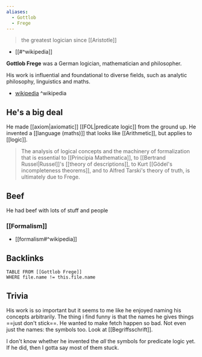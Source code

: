 ```yaml
---
aliases:
  - Gottlob
  - Frege
---
```

>the greatest logician since [[Aristotle]]
- [[#^wikipedia]]

**Gottlob Frege** was a German logician, mathematician and philosopher.

His work is influential and foundational to diverse fields, such as analytic philosophy, linguistics and maths.

- [wikipedia](https://en.wikipedia.org/wiki/Gottlob_Frege) ^wikipedia

## He's a big deal

He made [[axiom|axiomatic]] [[FOL|predicate logic]] from the ground up.
He invented a [[language (maths)]] that looks like [[Arithmetic]], but applies to [[logic]].

> The analysis of logical concepts and the machinery of formalization that is essential to [[Principia Mathematica]], to [[Bertrand Russel|Russel]]'s [[theory of descriptions]], to Kurt [[Gödel's incompleteness theorems]], and to Alfred Tarski's theory of truth, is ultimately due to Frege.

## Beef

He had beef with lots of stuff and people

### [[Formalism]]


- [[formalism#^wikipedia]]

## Backlinks

```dataview
TABLE FROM [[Gottlob Frege]]
WHERE file.name != this.file.name
```

## Trivia

His work is so important but it seems to me like he enjoyed naming his concepts arbitrarily.
The thing i find funny is that the names he gives things ==just don't stick==. He wanted to make fetch happen so bad.
Not even just the names: the symbols too. Look at [[Begriffsschrift]].

I don't know whether he invented the *all* the symbols for predicate logic yet. If he did, then I gotta say most of them stuck.